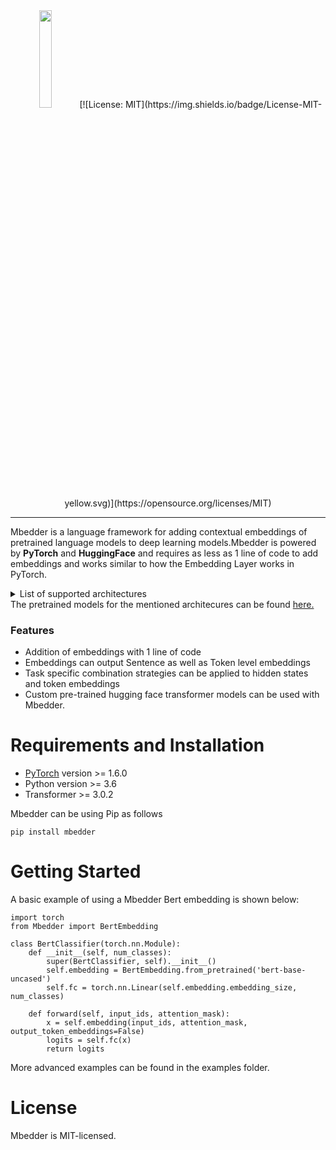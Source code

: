 <div align="center">
<img src="https://user-images.githubusercontent.com/13309365/90921051-0885f480-e3af-11ea-9fbc-3e45e2bcc4b7.jpg" width="20%"/>
 [![License: MIT](https://img.shields.io/badge/License-MIT-yellow.svg)](https://opensource.org/licenses/MIT)
</div>

---
Mbedder is a language framework for adding contextual embeddings of pretrained language models to deep learning models.Mbedder is powered by <b>PyTorch</b> and <b>HuggingFace</b> and requires as less as 1 line of code to add embeddings and works similar to how the Embedding Layer works in PyTorch.

<details><summary>List of supported architectures</summary><p>
 
- **Bert**
- **XLNet**
- **Albert**
- **TransfoXL**
- **DistilBert**
- **Roberta**
- **XLM**
- **XLMRoberta**
- **GPT**
- **GPT2**
- **Flaubert**
</p></details>
The pretrained models for the mentioned architecures can be found <a href='https://huggingface.co/transformers/pretrained_models.html'>here.</a>

### Features
- Addition of embeddings with 1 line of code
- Embeddings can output Sentence as well as Token level embeddings
- Task specific combination strategies can be applied to hidden states and token embeddings
- Custom pre-trained hugging face transformer models can be used with Mbedder.

# Requirements and Installation
* [PyTorch](http://pytorch.org/) version >= 1.6.0
* Python version >= 3.6
* Transformer >= 3.0.2

Mbedder can be using Pip as follows
```
pip install mbedder
```

# Getting Started

A basic example of using a Mbedder Bert embedding is shown below:
```
import torch
from Mbedder import BertEmbedding

class BertClassifier(torch.nn.Module):
    def __init__(self, num_classes):
        super(BertClassifier, self).__init__()
        self.embedding = BertEmbedding.from_pretrained('bert-base-uncased')
        self.fc = torch.nn.Linear(self.embedding.embedding_size, num_classes)
    
    def forward(self, input_ids, attention_mask):
        x = self.embedding(input_ids, attention_mask, output_token_embeddings=False)
        logits = self.fc(x)
        return logits

```
More advanced examples can be found in the examples folder.

# License

Mbedder is MIT-licensed.






